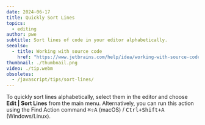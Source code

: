 ```yaml
---
date: 2024-06-17
title: Quickly Sort Lines
topics:
  - editing
author: pwe
subtitle: Sort lines of code in your editor alphabetically.
seealso:
  - title: Working with source code
    href: "https://www.jetbrains.com/help/idea/working-with-source-code.html"
thumbnail: ./thumbnail.png
video: ./tip.webm
obsoletes:
  - /javascript/tips/sort-lines/
---
```


To quickly sort lines alphabetically, select them in the editor and choose **Edit | Sort Lines** from the main menu. Alternatively, you can run this action using the Find Action command <kbd>⌘⇧A</kbd> (macOS) / <kbd>Ctrl+Shift+A</kbd> (Windows/Linux).
